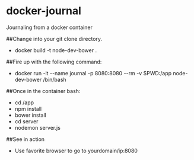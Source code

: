 # docker-journal
Journaling from a docker container

##Change into your git clone directory.

* docker build -t node-dev-bower .

##Fire up with the following command:

* docker run -it --name journal -p 8080:8080 --rm -v $PWD:/app node-dev-bower /bin/bash

##Once in the container bash:

* cd /app
* npm install
* bower install
* cd server
* nodemon server.js

##See in action

* Use favorite browser to go to yourdomain/ip:8080
